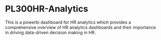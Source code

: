 # PL300HR-Analytics
This is a powerbi dashboard for HR analytics which provides a comprehensive overview of HR analytics dashboards and their importance in driving data-driven decision making in HR.
